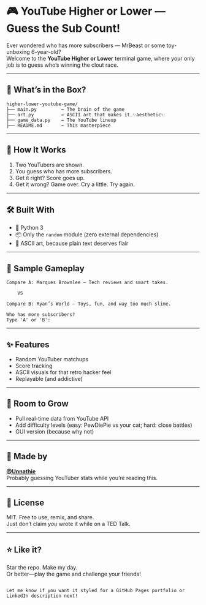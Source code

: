 # 🎮 YouTube Higher or Lower — Guess the Sub Count!

Ever wondered who has more subscribers — MrBeast or some toy-unboxing 6-year-old?  
Welcome to the **YouTube Higher or Lower** terminal game, where your only job is to guess who’s winning the clout race.

---

## 📂 What’s in the Box?

```
higher-lower-youtube-game/
├── main.py         ← The brain of the game
├── art.py          ← ASCII art that makes it ✨aesthetic✨
├── game_data.py    ← The YouTube lineup
├── README.md       ← This masterpiece
```

---

## 🚦 How It Works

1. Two YouTubers are shown.
2. You guess who has more subscribers.
3. Get it right? Score goes up.
4. Get it wrong? Game over. Cry a little. Try again.

---

## 🛠️ Built With

- 🐍 Python 3
- 📦 Only the `random` module (zero external dependencies)
- 🎨 ASCII art, because plain text deserves flair

---

## 🧪 Sample Gameplay

```
Compare A: Marques Brownlee – Tech reviews and smart takes.

    VS

Compare B: Ryan’s World – Toys, fun, and way too much slime.

Who has more subscribers?
Type 'A' or 'B':
```

---

## ✨ Features

- Random YouTuber matchups
- Score tracking
- ASCII visuals for that retro hacker feel
- Replayable (and addictive)

---

## 🌱 Room to Grow

- Pull real-time data from YouTube API
- Add difficulty levels (easy: PewDiePie vs your cat; hard: close battles)
- GUI version (because why not)

---

## 👤 Made by

**[@Unnathie](https://github.com/Unnathie)**  
Probably guessing YouTuber stats while you’re reading this.

---

## 🪪 License

MIT. Free to use, remix, and share.  
Just don’t claim *you* wrote it while on a TED Talk.

---

## ⭐ Like it?

Star the repo. Make my day.  
Or better—play the game and challenge your friends!

```

Let me know if you want it styled for a GitHub Pages portfolio or LinkedIn description next!
